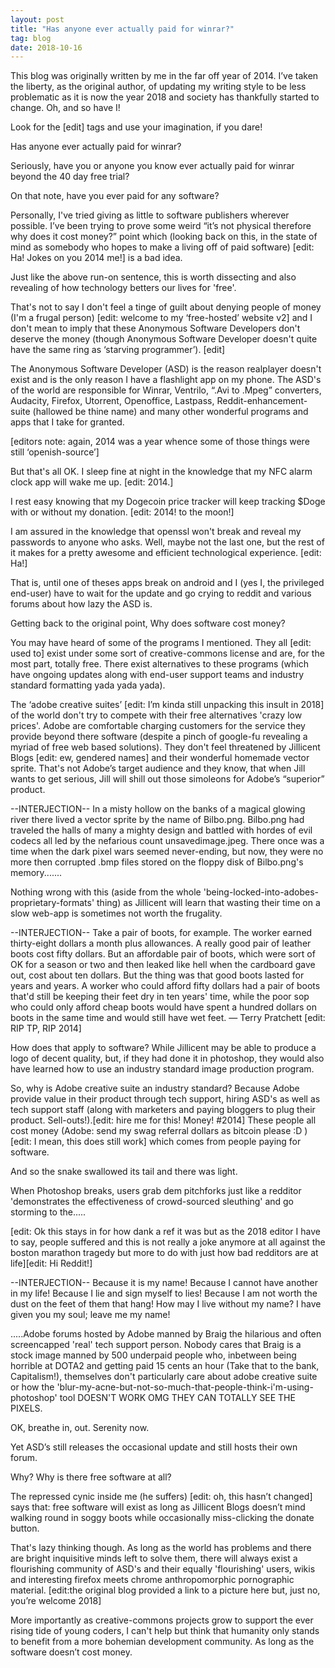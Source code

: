 ```yaml
---
layout: post
title: "Has anyone ever actually paid for winrar?"
tag: blog
date: 2018-10-16
---
```

This blog was originally written by me in the far off year of 2014. I’ve taken the liberty, as the original author, of updating my writing style to be less problematic as it is now the year 2018 and society has thankfully started to change. Oh, and so have I!

Look for the [edit] tags and use your imagination, if you dare!

Has anyone ever actually paid for winrar?

Seriously, have you or anyone you know ever actually paid for winrar beyond the 40 day free trial?

On that note, have you ever paid for any software?

Personally, I've tried giving as little to software publishers wherever possible.
I’ve been trying to prove some weird “it’s not physical therefore why does it cost money?” point which (looking back on this, in the state of mind as somebody who hopes to make a living off of paid software) [edit: Ha! Jokes on you 2014 me!] is a bad idea.

Just like the above run-on sentence, this is worth dissecting and also revealing of how technology betters our lives for 'free'.

That's not to say I don't feel a tinge of guilt about denying people of money (I'm a frugal person) [edit: welcome to my ‘free-hosted’ website v2] and I don't mean to imply that these Anonymous Software Developers don't deserve the money (though Anonymous Software Developer doesn't quite have the same ring as ‘starving programmer’). [edit]

The Anonymous Software Developer (ASD) is the reason realplayer doesn't exist and is the only reason I have a flashlight app on my phone. The ASD's of the world are responsible for Winrar, Ventrilo, “.Avi to .Mpeg” converters, Audacity, Firefox, Utorrent, Openoffice, Lastpass, Reddit-enhancement-suite (hallowed be thine name) and many other wonderful programs and apps that I take for granted.

[editors note: again, 2014 was a year whence some of those things were still ‘openish-source’]

But that's all OK. I sleep fine at night in the knowledge that my NFC alarm clock app will wake me up. [edit: 2014.]

I rest easy knowing that my Dogecoin price tracker will keep tracking $Doge with or without my donation. [edit: 2014! to the moon!]

I am assured in the knowledge that openssl won't break and reveal my passwords to anyone who asks. Well, maybe not the last one, but the rest of it makes for a pretty awesome and efficient technological experience. [edit: Ha!]

That is, until one of theses apps break on android and I (yes I, the privileged end-user) have to wait for the update and go crying to reddit and various forums about how lazy the ASD is.

Getting back to the original point, Why does software cost money?

You may have heard of some of the programs I mentioned. They all [edit: used to] exist under some sort of creative-commons license and are, for the most part, totally free. There exist alternatives to these programs (which have ongoing updates along with end-user support teams and industry standard formatting yada yada yada).

The ‘adobe creative suites’ [edit: I’m kinda still unpacking this insult in 2018] of the world don't try to compete with their free alternatives 'crazy low prices'. Adobe are comfortable charging customers for the service they provide beyond there software (despite a pinch of google-fu revealing a myriad of free web based solutions). They don't feel threatened by Jillicent Blogs [edit: ew, gendered names] and their wonderful homemade vector sprite. That's not Adobe’s target audience and they know, that when Jill wants to get serious, Jill will shill out those simoleons for Adobe’s “superior” product.

--INTERJECTION--
In a misty hollow on the banks of a magical glowing river there lived a vector sprite by the name of Bilbo.png. Bilbo.png had traveled the halls of many a mighty design and battled with hordes of evil codecs all led by the nefarious count unsavedimage.jpeg. There once was a time when the dark pixel wars seemed never-ending, but now, they were no more then corrupted .bmp files stored on the floppy disk of Bilbo.png's memory.......

Nothing wrong with this (aside from the whole 'being-locked-into-adobes-proprietary-formats' thing) as Jillicent will learn that wasting their time on a slow web-app is sometimes not worth the frugality.

--INTERJECTION--
Take a pair of boots, for example. The worker earned thirty-eight dollars a month plus allowances. A really good pair of leather boots cost fifty dollars. But an affordable pair of boots, which were sort of OK for a season or two and then leaked like hell when the cardboard gave out, cost about ten dollars.  But the thing was that good boots lasted for years and years.
A worker who could afford fifty dollars had a pair of boots that'd still be keeping their feet dry in ten years' time, while the poor sop who could only afford cheap boots would have spent a hundred dollars on boots in the same time and would still have wet feet.
― Terry Pratchett [edit: RIP TP, RIP 2014]

How does that apply to software? While Jillicent may be able to produce a logo of decent quality, but, if they had done it in photoshop,  they would also have learned how to use an industry standard image production program.

So, why is Adobe creative suite an industry standard? Because Adobe provide value in their product through tech support, hiring ASD's as well as tech support staff (along with marketers and paying bloggers to plug their product. Sell-outs!).[edit: hire me for this! Money! #2014] These people all cost money (Adobe: send my swag referral dollars as bitcoin please :D ) [edit: I mean, this does still work] which comes from people paying for software.

And so the snake swallowed its tail and there was light.

When Photoshop breaks, users grab dem pitchforks just like a  redditor 'demonstrates the effectiveness of crowd-sourced sleuthing' and go storming to the.....

[edit: Ok this stays in for how dank a ref it was but as the 2018 editor I have to say, people suffered and this is not really a joke anymore at all against the boston marathon tragedy but more to do with just how bad redditors are at life][edit: Hi Reddit!]

--INTERJECTION--
Because it is my name! Because I cannot have another in my life! Because I lie and sign myself to lies! Because I am not worth the dust on the feet of them that hang! How may I live without my name? I have given you my soul; leave me my name!

.....Adobe forums hosted by Adobe manned by Braig the hilarious and often screencapped 'real' tech support person. Nobody cares that Braig is a stock image manned by 500 underpaid people who, inbetween being horrible at DOTA2 and getting paid 15 cents an hour (Take that to the bank, Capitalism!), themselves don't particularly care about adobe creative suite or how the 'blur-my-acne-but-not-so-much-that-people-think-i'm-using-photoshop' tool DOESN'T WORK OMG THEY CAN TOTALLY SEE THE PIXELS.

OK, breathe in, out. Serenity now.

Yet ASD’s still releases the occasional update and still hosts their own forum.

Why?
Why is there free software at all?

The repressed cynic inside me (he suffers) [edit: oh, this hasn’t changed] says that: free software will exist as long as Jillicent Blogs doesn’t mind walking round in soggy boots while occasionally miss-clicking the donate button.

That's lazy thinking though. As long as the world has problems and there are bright inquisitive minds left to solve them, there will always exist a flourishing community of ASD's and their equally 'flourishing' users, wikis and interesting firefox meets chrome anthropomorphic pornographic material. [edit:the original blog provided a link to a picture here but, just no, you’re welcome 2018]

More importantly as creative-commons projects grow to support the ever rising tide of young coders, I can't help but think that humanity only stands to benefit from a more bohemian development community. As long as the software doesn’t cost money.
